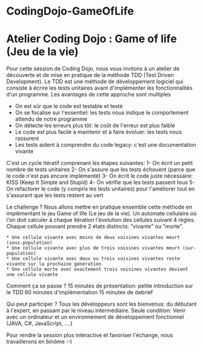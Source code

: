 # CodingDojo-GameOfLife

# Atelier Coding Dojo : Game of life (Jeu de la vie)

Pour cette session de Coding Dojo, nous vous invitons à un atelier de découverte et de mise en pratique de la méthode TDD (Test Driven Development).
Le TDD est une méthode de développement logiciel qui consiste à écrire les tests unitaires avant d'implémenter les fonctionnalités d'un programme. Les avantages de cette approche sont multiples

- On est sûr que le code est testable et testé
- On se focalise sur l'essentiel: les tests nous indique le comportement attendu de notre programme
- On détecte les erreurs plus tôt: le coût de l'erreur est plus faible
- Le code est plus facile à maintenir et à faire évoluer: les tests nous rassurent
- Les tests aident à comprendre du code legacy: c'est une documentation vivante

C'est un cycle itératif comprenant les étapes suivantes:
1- On écrit un petit nombre de tests unitaires
2- On s'assure que les tests échouent (parce que le code n'est pas encore implémenté)
3- On écrit le code juste nécessaire: KISS (Keep It Simple and Stupid)
4- On vérifie que les tests passent tous
5- On refactorer le code (y compris les tests unitaires) pour l'améliorer tout en s'assurant que les tests restent au vert

Le challenge ?
Nous allons mettre en pratique ensemble cette méthode en implémentant le jeu Game of life (Le jeu de la vie). Un automate cellulaire où l'on doit calculer à chaque itération l'évolution des cellules suivant 4 règles. Chaque cellule pouvant prendre 2 états distincts: "vivante" ou "morte".


	* Une cellule vivante avec moins de deux voisines vivantes meurt (sous-population)
	* Une cellule vivante avec plus de trois voisines vivantes meurt (sur-population)
	* Une cellule vivante avec deux ou trois voisines vivantes reste vivante sur la prochaine génération
	* Une cellule morte avec exactement trois voisines vivantes devient une cellule vivante


Comment ça se passe ?
15 minutes de présentation: petite introduction sur le TDD
60 minutes d'implémentation
15 minutes de debrief

Qui peut participer ?
Tous les développeurs sont les bienvenus: du débutant à l'expert, en passant par le niveau intermédiaire.
Seule condition: Venir avec un ordinateur et un environnement de développement fonctionnel (JAVA, C#, JavaScript, ....)

Pour rendre la session plus interactive et favoriser l'échange, nous travaillerons en binôme :-)





